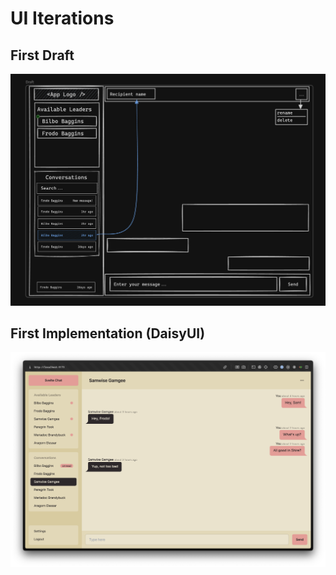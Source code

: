 # UI Iterations

## First Draft

![First UI Draft](./first-ui-draft.png)

## First Implementation (DaisyUI)

![First UI Implementation](first-ui-implementation.png)

